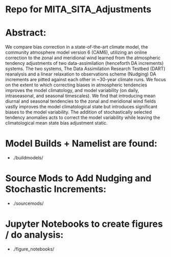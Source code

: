 # Repo for MITA_SITA_Adjustments 


# Abstract: 


We compare bias correction in a state-of-the-art climate model, the community atmosphere model version 6 (CAM6), utilizing an online correction to the zonal and meridional wind learned from the atmospheric tendency adjustments of two data-assimilation (henceforth DA increments) systems. The two systems, The Data Assimilation Research Testbed (DART) reanalysis and a linear relaxation to observations scheme (Nudging) DA increments are pitted against each other in ~30-year climate runs. We focus on the extent to which correcting biases in atmospheric tendencies improves the model climatology, and model variability (on daily, intraseasonal, and seasonal timescales). We find that introducing mean diurnal and seasonal tendencies to the zonal and meridional wind fields vastly improves the model climatological state but introduces significant biases to the model variability. The addition of stochastically selected tendency anomalies acts to correct the model variability while leaving the climatological mean state bias adjustment static. 

# Model Builds + Namelist are found: 
- ./buildmodels/ 

# Source Mods to Add Nudging and Stochastic Increments: 
- ./sourcemods/ 

# Jupyter Notebooks to create figures / do analysis: 
- ./figure_notebooks/ 
